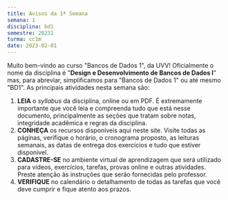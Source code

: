 ```yaml
---
title: Avisos da 1ª Semana
semana: 1
disciplina: bd1
semestre: 20231
turma: cc1m
date: 2023-02-01
---
```


Muito bem-vindo ao curso "Bancos de Dados 1", da UVV! Oficialmente o nome da
disciplina é "**Design e Desenvolvimento de Bancos de Dados I**" mas, para
abreviar, simplificamos para "Bancos de Dados 1" ou até mesmo "BD1". As
principais atividades nesta semana são:

1. **LEIA** o *syllabus* da disciplina, online ou em PDF. É extremamente
   importante que você leia e compreenda tudo que está nesse documento,
   principalmente as seções que tratam sobre notas, integridade acadêmica
   e regras da disciplina.
1. **CONHEÇA** os recursos disponíveis aqui neste site. Visite
   todas as páginas, verifique o horário, o cronograma proposto, as leituras
   semanais, as datas de entrega dos exercícios e tudo que estiver disponivel.
1. **CADASTRE-SE** no ambiente virtual de aprendizagem que será utilizado para
   vídeos, exercícios, tarefas, provas online e outras atividades. Preste
   atenção às instruções que serão fornecidas pelo professor.
1. **VERIFIQUE** no calendário o detalhamento de todas as tarefas que você
   deve cumprir e fique atento aos prazos.
